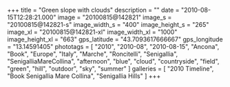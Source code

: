 +++
title = "Green slope with clouds"
description = ""
date = "2010-08-15T12:28:21.000"
image = "20100815@142821"
image_s = "20100815@142821-s"
image_width_s = "400"
image_height_s = "265"
image_xl = "20100815@142821-xl"
image_width_xl = "1000"
image_height_xl = "663"
gps_latitude = "43.7093617666667"
gps_longitude = "13.14591405"
phototags = [ "2010", "2010-08", "2010-08-15", "Ancona", "Book", "Europe", "Italy", "Marche", "Roncitelli", "Senigallia", "SenigalliaMareCollina", "afternoon", "blue", "cloud", "countryside", "field", "green", "hill", "outdoor", "sky", "summer" ]
galleries = [ "2010 Timeline", "Book Senigallia Mare Collina", "Senigallia Hills" ]
+++
